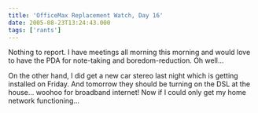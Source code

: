 ```yaml
---
title: 'OfficeMax Replacement Watch, Day 16'
date: 2005-08-23T13:24:43.000
tags: ['rants']
---
```


Nothing to report. I have meetings all morning this morning and would love to have the PDA for note-taking and boredom-reduction. Oh well...

On the other hand, I did get a new car stereo last night which is getting installed on Friday. And tomorrow they should be turning on the DSL at the house... woohoo for broadband internet! Now if I could only get my home network functioning...
